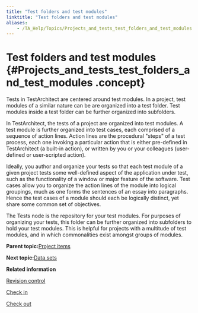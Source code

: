 ```yaml
--- 
title: "Test folders and test modules"
linktitle: "Test folders and test modules"
aliases: 
    - /TA_Help/Topics/Projects_and_tests_test_folders_and_test_modules.html
---
```

# Test folders and test modules {#Projects_and_tests_test_folders_and_test_modules .concept}

Tests in TestArchitect are centered around test modules. In a project, test modules of a similar nature can be are organized into a test folder. Test modules inside a test folder can be further organized into subfolders.

In TestArchitect, the tests of a project are organized into test modules. A test module is further organized into test cases, each comprised of a sequence of action lines. Action lines are the procedural "steps" of a test process, each one invoking a particular action that is either pre-defined in TestArchitect \(a built-in action\), or written by you or your colleagues \(user-defined or user-scripted action\).

Ideally, you author and organize your tests so that each test module of a given project tests some well-defined aspect of the application under test, such as the functionality of a window or major feature of the software. Test cases allow you to organize the action lines of the module into logical groupings, much as one forms the sentences of an essay into paragraphs. Hence the test cases of a module should each be logically distinct, yet share some common set of objectives.

The Tests node is the repository for your test modules. For purposes of organizing your tests, this folder can be further organized into subfolders to hold your test modules. This is helpful for projects with a multitude of test modules, and in which commonalities exist amongst groups of modules.

**Parent topic:**[Project items](../../TA_Help/Topics/Project_items_def.html)

**Next topic:**[Data sets](../../TA_Help/Topics/Projects_and_tests_dataset.html)

**Related information**  


[Revision control](../../TA_Help/Topics/Revision_control.html)

[Check in](../../TA_Help/Topics/Project_items_checkin.html)

[Check out](../../TA_Help/Topics/Project_items_checkout.html)

